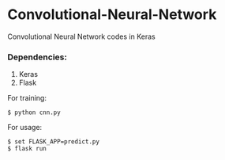 # Convolutional-Neural-Network
Convolutional Neural Network codes in Keras
### Dependencies:
1. Keras
2. Flask

For training:
```
$ python cnn.py
```

For usage:
```
$ set FLASK_APP=predict.py
$ flask run
```
